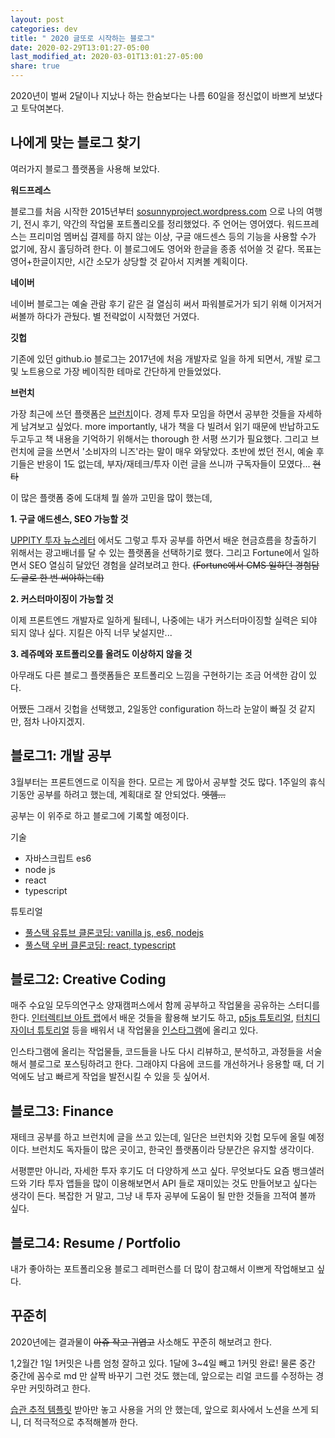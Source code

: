 ```yaml
---
layout: post
categories: dev
title: " 2020 글또로 시작하는 블로그"
date: 2020-02-29T13:01:27-05:00
last_modified_at: 2020-03-01T13:01:27-05:00
share: true
---
```


2020년이 벌써 2달이나 지났나 하는 한숨보다는 나름 60일을 정신없이 바쁘게 보냈다고 토닥여본다.

## 나에게 맞는 블로그 찾기
여러가지 블로그 플랫폼을 사용해 보았다. 

**워드프레스**

블로그를 처음 시작한 2015년부터 [sosunnyproject.wordpress.com](https://sosunnyproject.wordpress.com) 으로 나의 여행기, 전시 후기, 약간의 작업물 포트폴리오를 정리했었다. 주 언어는 영어였다. 워드프레스는 프리미엄 멤버십 결제를 하지 않는 이상, 구글 애드센스 등의 기능을 사용할 수가 없기에, 잠시 홀딩하려 한다. 이 블로그에도 영어와 한글을 종종 섞어쓸 것 같다. 목표는 영어+한글이지만, 시간 소모가 상당할 것 같아서 지켜볼 계획이다.

**네이버**

네이버 블로그는 예술 관람 후기 같은 걸 열심히 써서 파워블로거가 되기 위해 이거저거 써볼까 하다가 관뒀다. 별 전략없이 시작했던 거였다.

**깃헙**

기존에 있던 github.io 블로그는 2017년에 처음 개발자로 일을 하게 되면서, 개발 로그 및 노트용으로 가장 베이직한 테마로 간단하게 만들었었다.  

**브런치**

가장 최근에 쓰던 플랫폼은 [브런치](https://brunch.co.kr/@babysloth#articles)이다. 경제 투자 모임을 하면서 공부한 것들을 자세하게 남겨보고 싶었다. more importantly, 내가 책을 다 빌려서 읽기 때문에 반납하고도 두고두고 책 내용을 기억하기 위해서는 thorough 한 서평 쓰기가 필요했다. 그리고 브런치에 글을 쓰면서 '소비자의 니즈'라는 말이 매우 와닿았다. 초반에 썼던 전시, 예술 후기들은 반응이 1도 없는데, 부자/재테크/투자 이런 글을 쓰니까 구독자들이 모였다... ~~현타~~  

이 많은 플랫폼 중에 도대체 뭘 쓸까 고민을 많이 했는데, 

**1. 구글 애드센스, SEO 가능할 것**

[UPPITY 투자 뉴스레터](https://stibee.com/api/v1.0/emails/share/j4DkZy-p5ENyyH-IUbTrH9Iz7zGQsQ==) 에서도 그렇고 투자 공부를 하면서 배운 현금흐름을 창출하기 위해서는 광고배너를 달 수 있는 플랫폼을 선택하기로 했다. 그리고 Fortune에서 일하면서 SEO 열심히 달았던 경험을 살려보려고 한다. ~~(Fortune에서 CMS 일하던 경험담도 글로 한 번 써야하는데)~~

**2. 커스터마이징이 가능할 것**

이제 프론트엔드 개발자로 일하게 될테니, 나중에는 내가 커스터마이징할 실력은 되야 되지 않나 싶다. 지킬은 아직 너무 낯설지만...

**3. 레쥬메와 포트폴리오를 올려도 이상하지 않을 것**

아무래도 다른 블로그 플랫폼들은 포트폴리오 느낌을 구현하기는 조금 어색한 감이 있다. 

어쨌든 그래서 깃헙을 선택했고, 2일동안 configuration 하느라 눈알이 빠질 것 같지만, 점차 나아지겠지.

## 블로그1: 개발 공부

3월부터는 프론트엔드로 이직을 한다. 모르는 게 많아서 공부할 것도 많다. 1주일의 휴식기동안 공부를 하려고 했는데, 계획대로 잘 안되었다. ~~엣헴...~~

공부는 이 위주로 하고 블로그에 기록할 예정이다.

기술 
- 자바스크립트 es6
- node js
- react 
- typescript 

튜토리얼
- [풀스택 유튜브 클론코딩: vanilla js, es6, nodejs]( https://academy.nomadcoders.co/p/javascript-fullstack-from-zero-to-hero)
- [풀스택 우버 클론코딩: react, typescript](https://academy.nomadcoders.co/p/nuber-fullstack-javascript-graphql-course)


##  블로그2: Creative Coding

매주 수요일 모두의연구소 양재캠퍼스에서 함께 공부하고 작업물을 공유하는 스터디를 한다. [인터렉티브 아트 랩](https://www.instagram.com/interactive_art_lab/)에서 배운 것들을 활용해 보기도 하고, [p5js 튜토리얼](https://www.youtube.com/user/shiffman), [터치디자이너 튜토리얼](https://www.youtube.com/user/nose2bear) 등을 배워서 내 작업물을 [인스타그램](https://www.instagram.com/sosunny1103/)에 올리고 있다. 

인스타그램에 올리는 작업물들, 코드들을 나도 다시 리뷰하고, 분석하고, 과정들을 서술해서 블로그로 포스팅하려고 한다. 그래야지 다음에 코드를 개선하거나 응용할 때, 더 기억에도 남고 빠르게 작업을 발전시킬 수 있을 듯 싶어서.

##  블로그3: Finance

재테크 공부를 하고 브런치에 글을 쓰고 있는데, 일단은 브런치와 깃헙 모두에 올릴 예정이다. 브런치도 독자들이 많은 곳이고, 한국인 플랫폼이라 당분간은 유지할 생각이다. 

서평뿐만 아니라, 자세한 투자 후기도 더 다양하게 쓰고 싶다. 무엇보다도 요즘 뱅크샐러드와 기타 투자 앱들을 많이 이용해보면서 API 들로 재미있는 것도 만들어보고 싶다는 생각이 든다. 복잡한 거 말고, 그냥 내 투자 공부에 도움이 될 만한 것들을 끄적여 볼까 싶다. 

## 블로그4: Resume / Portfolio

내가 좋아하는 포트폴리오용 블로그 레퍼런스를 더 많이 참고해서 이쁘게 작업해보고 싶다. 

## 꾸준히 

2020년에는 결과물이 ~~아쥬 작고 귀엽고~~ 사소해도 꾸준히 해보려고 한다.

1,2월간 1일 1커밋은 나름 엄청 잘하고 있다. 1달에 3~4일 빼고 1커밋 완료! 물론 중간 중간에 꼼수로 md 만 살짝 바꾸기 그런 것도 했는데, 앞으로는 리얼 코드를 수정하는 경우만 커밋하려고 한다. 

[습관 추적 템플릿](https://www.notion.so/sunny1103/d55e0f8747a6490294887d5085d1834d)
받아만 놓고 사용을 거의 안 했는데, 앞으로 회사에서 노션을 쓰게 되니, 더 적극적으로 추적해볼까 한다. 


